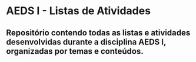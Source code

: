# AEDS I - Listas de Atividades

## Repositório contendo todas as listas e atividades desenvolvidas durante a disciplina **AEDS I**, organizadas por temas e conteúdos.
